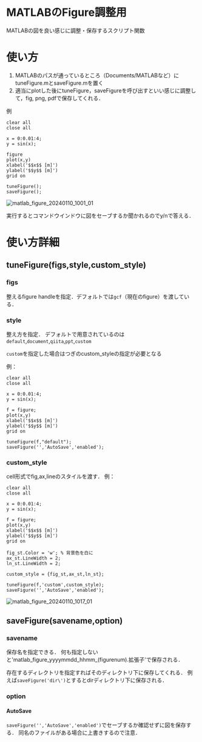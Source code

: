# MATLABのFigure調整用
MATLABの図を良い感じに調整・保存するスクリプト関数

# 使い方
1. MATLABのパスが通っているところ（Documents/MATLABなど）にtuneFigure.mとsaveFigure.mを置く
2. 適当にplotした後にtuneFigure，saveFigureを呼び出すといい感じに調整して，fig, png, pdfで保存してくれる．

例
```
clear all
close all

x = 0:0.01:4;
y = sin(x);

figure
plot(x,y)
xlabel('$$x$$ [m]')
ylabel('$$y$$ [m]')
grid on

tuneFigure();
saveFigure();
```
![matlab_figure_20240110_1001_01](https://github.com/HayatoDan/matlab-figure-tweak/assets/90384782/c09e2c15-eea6-4e08-8c37-4f4107d239b1)

実行するとコマンドウインドウに図をセーブするか聞かれるのでy/nで答える．

# 使い方詳細
## tuneFigure(figs,style,custom_style)
### figs
整えるfigure handleを指定．デフォルトでは`gcf`（現在のfigure）を渡している．

### style
整え方を指定．
デフォルトで用意されているのは
`default`,`document`,`qiita`,`ppt`,`custom`

`custom`を指定した場合はつぎのcustom_styleの指定が必要となる

例：
```
clear all
close all

x = 0:0.01:4;
y = sin(x);

f = figure;
plot(x,y)
xlabel('$$x$$ [m]')
ylabel('$$y$$ [m]')
grid on

tuneFigure(f,"default");
saveFigure('','AutoSave','enabled');
```

### custom_style
cell形式でfig,ax,lineのスタイルを渡す．
例：
```
clear all
close all

x = 0:0.01:4;
y = sin(x);

f = figure;
plot(x,y)
xlabel('$$x$$ [m]')
ylabel('$$y$$ [m]')
grid on

fig_st.Color = 'w'; % 背景色を白に
ax_st.LineWidth = 2;
ln_st.LineWidth = 2;

custom_style = {fig_st,ax_st,ln_st};

tuneFigure(f,'custom',custom_style);
saveFigure('','AutoSave','enabled');
```
![matlab_figure_20240110_1017_01](https://github.com/HayatoDan/matlab-figure-tweak/assets/90384782/bd4e40f8-11f2-46f3-81b2-1f78a88eca2d)


## saveFigure(savename,option)
### savename
保存名を指定できる．
何も指定しないと'matlab_figure_yyyymmdd_hhmm_(figurenum).拡張子'で保存される．

存在するディレクトリを指定すればそのディレクトリ下に保存してくれる．
例えば`saveFigure('dir\')`とするとdirディレクトリ下に保存される．
### option
#### AutoSave
`saveFigure('','AutoSave','enabled')`でセーブするか確認せずに図を保存する．
同名のファイルがある場合に上書きするので注意．
